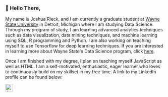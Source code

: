 ### 👋 Hello There,


My name is Joshua Rieck, and I am currently a graduate student at [Wayne State University](https://wayne.edu/) in Detroit, Michigan where I am studying Data Science. Through my program of study, I am learning advanced analytics techniques such as data visualization, data mining techniques, and machine learning using SQL, R programming and Python. I am also working on teaching myself to use Tensorflow for deep learning techniques. If you are interested in learning more about Wayne State's Data Science program, click [here](https://engineering.wayne.edu/data-science-program).

Once I am finished with my degree, I plan on teaching myself JavaScript as well as HTML. I am a self-motivated, enthusiastic, eager learner who loves to continuously build on my skillset in my free time. A link to my LinkedIn profile can be found below:

<a href="https://www.linkedin.com/in/joshuarieck6794/">
  <img align="left" alt="Josh's LinkedIN" width="24px" src="https://raw.githubusercontent.com/peterthehan/peterthehan/master/assets/linkedin.svg" />
</a>

<br />


<!---
jmrieck17/jmrieck17 is a ✨ special ✨ repository because its `README.md` (this file) appears on your GitHub profile.
You can click the Preview link to take a look at your changes.
--->
